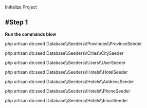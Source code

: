 Initialize Project


<h2>#Step 1 </h2>

<b>Run the commands blow</b>

<p>php artisan db:seed Database\\Seeders\\Provinces\\ProvinceSeeder</p>
<p>php artisan db:seed Database\\Seeders\\Cities\\CitySeeder</p>
<p>php artisan db:seed Database\\Seeders\\Users\\UserSeeder</p>
<p>php artisan db:seed Database\\Seeders\\Hotels\\HotelSeeder</p>
<p>php artisan db:seed Database\\Seeders\\Hotels\\AddressSeeder</p>
<p>php artisan db:seed Database\\Seeders\\Hotels\\PhoneSeeder</p>
<p>php artisan db:seed Database\\Seeders\\Hotels\\EmailSeeder</p>
